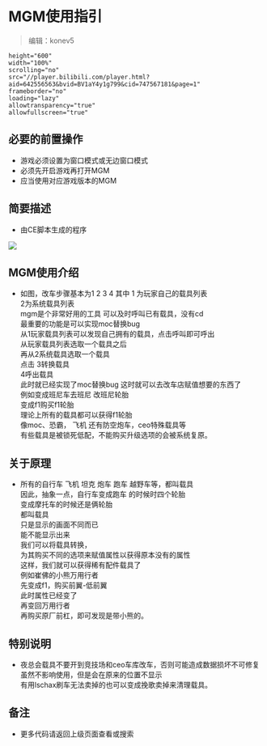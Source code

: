 



# MGM使用指引
> 编辑：konev5

```iframe
height="600"
width="100%"
scrolling="no"
src="//player.bilibili.com/player.html?aid=642556563&bvid=BV1aY4y1g799&cid=747567181&page=1"
frameborder="no"
loading="lazy"
allowtransparency="true"
allowfullscreen="true"

```


##  必要的前置操作
- 游戏必须设置为窗口模式或无边窗口模式
- 必须先开启游戏再打开MGM
- 应当使用对应游戏版本的MGM

##  简要描述

- 由CE脚本生成的程序
<img src=https://img.kookapp.cn/assets/2022-07/iZ4E87oM7p0c503w.png>


## MGM使用介绍
-   如图，改车步骤基本为1 2 3 4
其中 1 为玩家自己的载具列表<br>2为系统载具列表 <br>mgm是个非常好用的工具
可以及时呼叫已有载具，没有cd<br>
最重要的功能是可以实现moc替换bug<br>
从1玩家载具列表可以发现自己拥有的载具，点击呼叫即可呼出<br>
从玩家载具列表选取一个载具之后<br>再从2系统载具选取一个载具<br>点击
3转换载具<br> 4呼出载具<br>此时就已经实现了moc替换bug
这时就可以去改车店赋值想要的东西了<br>
例如变成班尼车去班尼 改班尼轮胎<br>
变成f1购买f1轮胎<br>
理论上所有的载具都可以获得f1轮胎<br>
像moc、恐霸， 飞机 还有防空炮车，ceo特殊载具等<br>
有些载具是被锁死低配，不能购买升级选项的会被系统复原。<br>

## 关于原理
- 所有的自行车 飞机 坦克 炮车 跑车 越野车等，都叫载具<br>
因此，抽象一点，自行车变成跑车 的时候时四个轮胎<br>变成摩托车的时候还是俩轮胎<br>
都叫载具<br>只是显示的画面不同而已<br>能不能显示出来<br>
我们可以将载具转换，<br>为其购买不同的选项来赋值属性以获得原本没有的属性<br>
这样，我们就可以获得稀有配件载具了<br>
例如崔佛的小熊万用行者<br>
先变成f1，购买前翼-低前翼<br>
此时属性已经变了<br>
再变回万用行者<br>
再购买原厂前杠，即可发现是带小熊的。<br>
## 特别说明
- 夜总会载具不要开到竞技场和ceo车库改车，否则可能造成数据损坏不可修复<br>
虽然不影响使用，但是会在原来的位置不显示<br>
有用lschax刷车无法卖掉的也可以变成挽歌卖掉来清理载具。<br>

## 备注

- 更多代码请返回上级页面查看或搜索
